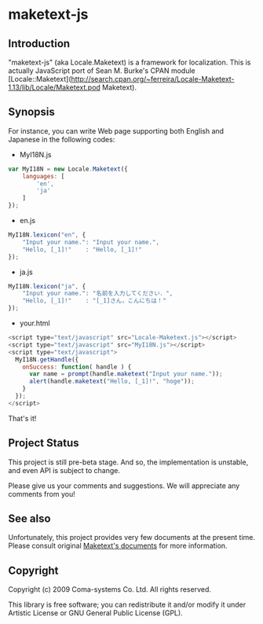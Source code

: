 maketext-js
===========

Introduction
------------

"maketext-js" (aka Locale.Maketext) is a framework for localization.
This is actually JavaScript port of Sean M. Burke's CPAN module [Locale::Maketext](http://search.cpan.org/~ferreira/Locale-Maketext-1.13/lib/Locale/Maketext.pod Maketext).


Synopsis
--------

For instance, you can write Web page supporting both English and Japanese in the following codes:

- MyI18N.js

```javascript
var MyI18N = new Locale.Maketext({
    languages: [
        'en',
        'ja'
    ]
});
```

- en.js

```javascript
MyI18N.lexicon("en", {
    "Input your name.": "Input your name.",
    "Hello, [_1]!"    : "Hello, [_1]!"
});
```

- ja.js

```javascript
MyI18N.lexicon("ja", {
    "Input your name.": "名前を入力してください．",
    "Hello, [_1]!"    : "[_1]さん，こんにちは！"
});
```

- your.html

```javascript
<script type="text/javascript" src="Locale-Maketext.js"></script>
<script type="text/javascript" src="MyI18N.js"></script>
<script type="text/javascript">
  MyI18N.getHandle({
    onSuccess: function( handle ) {
      var name = prompt(handle.maketext("Input your name."));
      alert(handle.maketext("Hello, [_1]!", "hoge"));
    }
  });
</script>
```

That's it!


Project Status
--------------

This project is still pre-beta stage.
And so, the implementation is unstable, and even API is subject to change.

Please give us your comments and suggestions. We will appreciate any comments from you!


See also
--------

Unfortunately, this project provides very few documents at the present time.
Please consult original [Maketext's documents](http://search.cpan.org/~ferreira/Locale-Maketext-1.13/lib/Locale/Maketext.pod) for more information.


Copyright
---------

Copyright (c) 2009 Coma-systems Co. Ltd. All rights reserved.

This library is free software; you can redistribute it and/or modify it under Artistic License or GNU General Public License (GPL).

